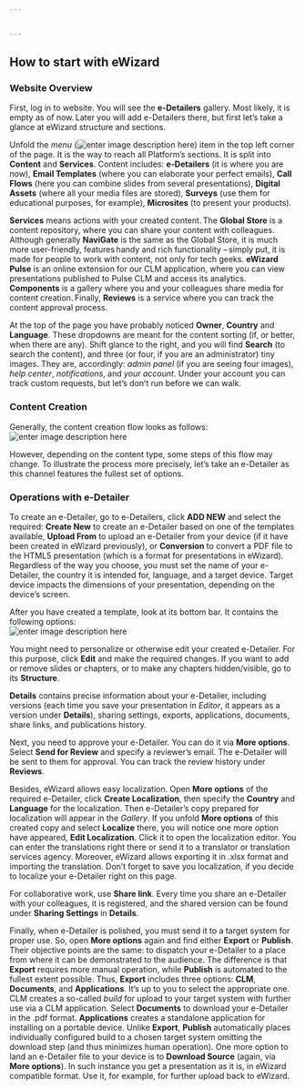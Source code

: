 ```yaml
---


---
```


<h2 id="how-to-start-with-ewizard">How to start with eWizard</h2>
<h3 id="website-overview">Website Overview</h3>
<p>First, log in to website. You will see the <strong>e-Detailers</strong> gallery. Most likely, it is empty as of now. Later you will add e-Detailers there, but first let’s take a glance at eWizard structure and sections.</p>
<p>Unfold the <em>menu</em> (<img src="https://visevengroup-my.sharepoint.com/:i:/r/personal/t_khodorovskaya_viseven_com/Documents/Screenshots%20Technical%20Writing/FAQ/011_menu.png?csf=1&amp;e=weLTm6" alt="enter image description here">) item in the top left corner of the page. It is the way to reach all Platform’s sections. It is split into <strong>Content</strong> and <strong>Services</strong>. Content includes: <strong>e-Detailers</strong> (it is where you are now), <strong>Email Templates</strong> (where you can elaborate your perfect emails), <strong>Call Flows</strong> (here you can combine slides from several presentations), <strong>Digital Assets</strong> (where all your media files are stored), <strong>Surveys</strong> (use them for educational purposes, for example), <strong>Microsites</strong> (to present your products).</p>
<p><strong>Services</strong>  means actions with your created content. The <strong>Global Store</strong> is a content repository, where you can share your content with colleagues. Although  generally <strong>NaviGate</strong> is the same as the Global Store, it is much more user-friendly, features handy and rich functionality  – simply  put, it is made for people to work with content, not only for tech geeks. <strong>eWizard Pulse</strong> is an online extension for our CLM application, where you can view presentations published to Pulse CLM and access its analytics. <strong>Components</strong> is a gallery where you and your colleagues share media for content creation. Finally, <strong>Reviews</strong> is a service where you can track the content approval process.</p>
<p>At the top of the page you have probably noticed <strong>Owner</strong>, <strong>Country</strong>  and  <strong>Language</strong>. These dropdowns are meant for the content sorting (if, or better, when there are any). Shift glance to the right, and you will find <strong>Search</strong> (to search the content), and three (or four, if you are an administrator) tiny images. They are, accordingly: <em>admin panel</em> (if you are seeing four images), <em>help center</em>, <em>notifications</em>, and <em>your account</em>. Under your account you can track custom requests, but let’s don’t run before we can walk.</p>
<h3 id="content-creation">Content Creation</h3>
<p>Generally, the content creation flow looks as follows:<br>
<img src="https://visevengroup-my.sharepoint.com/:i:/r/personal/t_khodorovskaya_viseven_com/Documents/Screenshots%20Technical%20Writing/FAQ/content-creation-flow.png?csf=1&amp;e=8lJ5W1" alt="enter image description here"></p>
<p>However, depending on the content type, some steps of this flow may change. To illustrate the process more precisely, let’s take an e-Detailer as this channel features the fullest set of options.</p>
<h3 id="operations-with-e-detailer">Operations with e-Detailer</h3>
<p>To create an e-Detailer, go to e-Detailers, click <strong>ADD NEW</strong> and select the required: <strong>Create New</strong> to create an e-Detailer based on one of the templates available, <strong>Upload From</strong> to upload an e-Detailer from your device (if it have been created in eWizard previously), or <strong>Conversion</strong> to convert a PDF file to the HTML5 presentation (which is a format for presentations in eWizard). Regardless of the way you choose, you must set the name of your e-Detailer, the country it is intended for, language, and a target device. Target device impacts the dimensions of your presentation, depending on the device’s screen.</p>
<p>After you have created a template, look at its bottom bar. It contains the following options:<br>
<img src="https://visevengroup-my.sharepoint.com/:i:/r/personal/t_khodorovskaya_viseven_com/Documents/Screenshots%20Technical%20Writing/FAQ/bottom%20edetailer%20bar.png?csf=1&amp;e=3RZDnN" alt="enter image description here"></p>
<p>You might need to personalize or otherwise edit your created e-Detailer. For this purpose, click <strong>Edit</strong> and make the required changes. If you want to add or remove slides or chapters, or to make any chapters hidden/visible, go to its <strong>Structure</strong>.</p>
<p><strong>Details</strong> contains precise information about your e-Detailer, including versions (each time you save your presentation in <em>Editor</em>, it appears as a version under <strong>Details</strong>), sharing settings, exports, applications, documents, share links, and publications history.</p>
<p>Next, you need to approve your e-Detailer. You can do it via <strong>More options</strong>. Select <strong>Send for Review</strong> and specify a reviewer’s email. The e-Detailer will be sent to them for approval. You can track the review history under <strong>Reviews</strong>.</p>
<p>Besides, eWizard allows easy localization. Open <strong>More options</strong> of the required e-Detailer, click <strong>Create Localization</strong>, then specify the <strong>Country</strong> and <strong>Language</strong> for the localization. Then e-Detailer’s  copy prepared for localization will appear in the <em>Gallery</em>. If you unfold <strong>More options</strong> of this created copy and select <strong>Localize</strong> there, you will notice one more option have appeared, <strong>Edit Localization</strong>. Click it to open the localization editor. You can enter the translations right there or send it to a translator or translation services agency. Moreover, eWizard allows exporting it in .xlsx format and importing the translation. Don’t forget to save you localization, if you decide to localize your e-Detailer right on this page.</p>
<p>For collaborative work, use <strong>Share link</strong>. Every time you share an e-Detailer with your colleagues, it is registered, and the shared version can be found under <strong>Sharing Settings</strong> in <strong>Details</strong>.</p>
<p>Finally, when e-Detailer is polished, you must send it to a target system for proper use. So, open <strong>More options</strong> again and find either <strong>Export</strong> or <strong>Publish</strong>. Their objective points are the same: to dispatch your e-Detailer to a place from where it can be demonstrated to the audience. The difference is that <strong>Export</strong> requires more manual operation, while <strong>Publish</strong> is automated to the fullest extent possible.  Thus, <strong>Export</strong> includes three options: <strong>CLM</strong>, <strong>Documents</strong>, and <strong>Applications</strong>. It’s up to you to select the appropriate one. CLM  creates a so-called <em>build</em> for upload to your target system with further use via a CLM application.  Select <strong>Documents</strong> to download your e-Detailer in the .pdf format. <strong>Applications</strong> creates a standalone application for installing on a portable device. Unlike <strong>Export</strong>, <strong>Publish</strong> automatically  places individually configured build to a chosen target system omitting the download step (and thus minimizes human operation). One more option to land an e-Detailer file to your device is to <strong>Download Source</strong> (again, via <strong>More options</strong>). In such instance you get a presentation as it is, in eWizard compatible format. Use it, for example, for further upload back to eWizard.</p>

